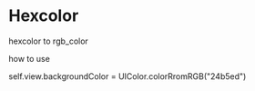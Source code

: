 # Hexcolor
hexcolor to rgb_color

how to use

  self.view.backgroundColor = UIColor.colorRromRGB("24b5ed")
